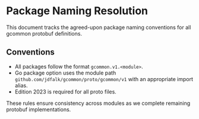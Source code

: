 <!-- file: PACKAGE_NAMING_RESOLUTION.md -->
<!-- version: 1.0.0 -->
<!-- guid: 7dbb26f1-96fb-42db-bae1-38799f9a0012 -->

# Package Naming Resolution

This document tracks the agreed-upon package naming conventions for all gcommon protobuf definitions.

## Conventions

- All packages follow the format `gcommon.v1.<module>`.
- Go package option uses the module path `github.com/jdfalk/gcommon/proto/gcommon/v1` with an appropriate import alias.
- Edition 2023 is required for all proto files.

These rules ensure consistency across modules as we complete remaining protobuf implementations.
